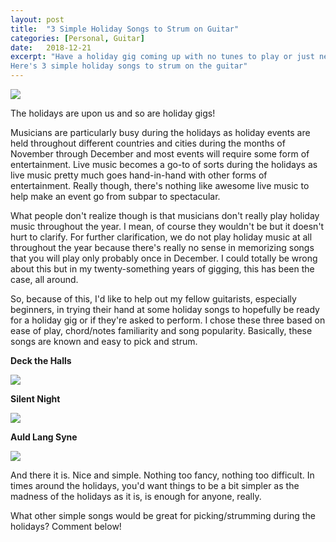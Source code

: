 ```yaml
---
layout: post
title:  "3 Simple Holiday Songs to Strum on Guitar"
categories: [Personal, Guitar]
date:   2018-12-21
excerpt: "Have a holiday gig coming up with no tunes to play or just need something to strum for a family sing-a-long? Got you covered.
Here's 3 simple holiday songs to strum on the guitar"
---
```

<img src="https://images.unsplash.com/photo-1512363837208-71c286e1d577?ixlib=rb-1.2.1&ixid=eyJhcHBfaWQiOjEyMDd9&auto=format&fit=crop&w=1050&q=80">

The holidays are upon us and so are holiday gigs! 

Musicians are particularly busy during the holidays as holiday events are held throughout different countries and cities 
during the months of November through December and most events will require some form of entertainment. Live music becomes a
go-to of sorts during the holidays as live music pretty much goes hand-in-hand with other forms of entertainment. Really though, there's nothing like awesome live music to help make an event go from subpar to spectacular. 

What people don't realize though is that musicians don't really play holiday music throughout the year. I mean, of course they wouldn't be but it doesn't hurt to clarify. For further clarification, we do not play holiday music at all throughout the year because there's really no sense in memorizing songs that you will play only probably once in December. I could totally be wrong about this but in my twenty-something years of gigging, this has been the case, all around.

So, because of this, I'd like to help out my fellow guitarists, especially beginners, in trying their hand at some holiday songs to hopefully be ready for a holiday gig or if they're asked to perform. I chose these three based on ease of play, chord/notes familiarity and song popularity. Basically, these songs are known and easy to pick and strum.

<b>Deck the Halls</b>

<img src="http://www.guitarnoise.com/images/articles/9937/10.gif">

<b>Silent Night</b>

<img src="http://www.guitarnoise.com/images/articles/91/24.gif">

<b>Auld Lang Syne</b>

<img src="https://fretsource-guitar.weebly.com/uploads/5/9/0/3/59037923/93223_orig.jpg">

And there it is. Nice and simple. Nothing too fancy, nothing too difficult. In times around the holidays, you'd want things to be a bit simpler as the madness of the holidays as it is, is enough for anyone, really.

What other simple songs would be great for picking/strumming during the holidays? Comment below!
